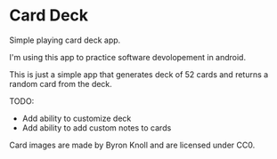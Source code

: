 # Card Deck
Simple playing card deck app.

I'm using this app to practice software devolopement in android.

This is just a simple app that generates deck of 52 cards and returns a random card from the deck.

TODO:
- Add ability to customize deck
- Add ability to add custom notes to cards

Card images are made by Byron Knoll and are licensed under CC0.
 